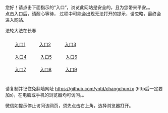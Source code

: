 您好！请点击下面指示的“入口”，浏览此网站是安全的，且为您带来平安。。 <br/>
点击入口后，请耐心等待， 过程中可能会出现无法打开的提示，请忽略，最终会进入网站. </br>

法轮大法在长春<br/>
<div style="padding:10px"><a style="margin:20px" target="_blank" href="http://drr6zbgupr3ml.cloudfront.net/zytas?wxsmps" id="ccLink1" rel="nofollow">入口1</a> <a target="_blank" style="margin:20px" href="http://ducv4jtxox0yd.cloudfront.net/zytas?lpemxl" id="ccLink2" rel="nofollow">入口2</a> <a style="margin:20px" target="_blank" href="http://d2nin2wbnn8zga.cloudfront.net/zytas?cthnfy" id="ccLink3" rel="nofollow">入口3</a></div>

<div style="padding:10px" ><a style="margin:20px" target="_blank" href="http://drr6zbgupr3ml.cloudfront.net/zytas?wxsmps" id="ccLink4" rel="nofollow">入口4</a> <a style="margin:20px" href="http://ducv4jtxox0yd.cloudfront.net/zytas?lpemxl" target="_blank" id="ccLink5" rel="nofollow">入口5</a> <a style="margin:20px" href="http://d2nin2wbnn8zga.cloudfront.net/zytas?cthnfy" target="_blank" id="ccLink6" rel="nofollow">入口6</a></div>

<div style="padding:10px"><a style="margin:20px" target="_blank" href="http://drr6zbgupr3ml.cloudfront.net/zytas?wxsmps" id="ccLink7" rel="nofollow">入口7</a> <a style="margin:20px" href="http://ducv4jtxox0yd.cloudfront.net/zytas?lpemxl" target="_blank" id="ccLink8" rel="nofollow">入口8</a> <a style="margin:20px" target="_blank" href="http://d2nin2wbnn8zga.cloudfront.net/zytas?cthnfy" id="ccLink9" rel="nofollow">入口9</a></div>

<br/>



请复制并记住免翻墙网址 https://github.com/yntd/changchunzx (http后一定要加s)，在电脑或手机的浏览器均可访问。。<br/>

微信如提示停止访问该网页，须先点击右上角，选择浏览器打开。
